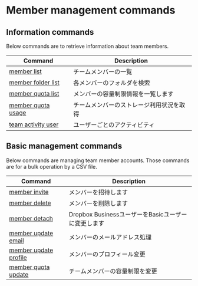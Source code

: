 # Member management commands

## Information commands

Below commands are to retrieve information about team members.

| Command                                     | Description                              |
|---------------------------------------------|------------------------------------------|
| [member list](member-list.md)               | チームメンバーの一覧                     |
| [member folder list](member-folder-list.md) | 各メンバーのフォルダを検索               |
| [member quota list](member-quota-list.md)   | メンバーの容量制限情報を一覧します       |
| [member quota usage](member-quota-usage.md) | チームメンバーのストレージ利用状況を取得 |
| [team activity user](team-activity-user.md) | ユーザーごとのアクティビティ             |

## Basic management commands

Below commands are managing team member accounts. Those commands are for a bulk operation by a CSV file.

| Command                                           | Description                                         |
|---------------------------------------------------|-----------------------------------------------------|
| [member invite](member-invite.md)                 | メンバーを招待します                                |
| [member delete](member-delete.md)                 | メンバーを削除します                                |
| [member detach](member-detach.md)                 | Dropbox BusinessユーザーをBasicユーザーに変更します |
| [member update email](member-update-email.md)     | メンバーのメールアドレス処理                        |
| [member update profile](member-update-profile.md) | メンバーのプロフィール変更                          |
| [member quota update](member-quota-update.md)     | チームメンバーの容量制限を変更                      |


